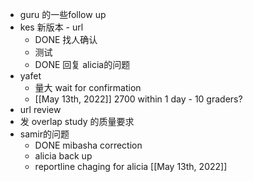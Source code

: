 - guru 的一些follow up
- kes 新版本 - url
	- DONE 找人确认
	- 测试
	- DONE 回复 alicia的问题
- yafet
	- 量大 wait for confirmation
	- [[May 13th, 2022]] 2700 within 1 day - 10 graders?
- url review
- 发 overlap study 的质量要求
- samir的问题
	- DONE mibasha correction
	- alicia back up
	- reportline chaging for alicia [[May 13th, 2022]]